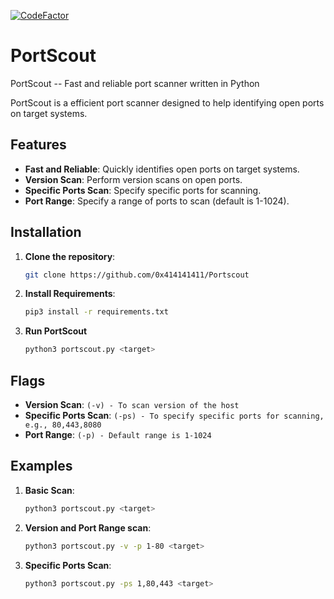 [![CodeFactor](https://www.codefactor.io/repository/github/0x414141411/portscout/badge)](https://www.codefactor.io/repository/github/0x414141411/portscout)
# PortScout

PortScout -- Fast and reliable port scanner written in Python

PortScout is a efficient port scanner designed to help identifying open ports on target systems.

## Features

- **Fast and Reliable**: Quickly identifies open ports on target systems.
- **Version Scan**: Perform version scans on open ports.
- **Specific Ports Scan**: Specify specific ports for scanning.
- **Port Range**: Specify a range of ports to scan (default is 1-1024).

## Installation

1. **Clone the repository**:
   ```sh
   git clone https://github.com/0x414141411/Portscout

2. **Install Requirements**:
   ```sh
   pip3 install -r requirements.txt

3. **Run PortScout**
   ```sh
   python3 portscout.py <target>

## Flags
- **Version Scan**: ```(-v) - To scan version of the host```
- **Specific Ports Scan**: ```(-ps) - To specify specific ports for scanning, e.g., 80,443,8080```
- **Port Range**: ```(-p) - Default range is 1-1024```

## Examples
1. **Basic Scan**:
   ```sh
   python3 portscout.py <target>
2. **Version and Port Range scan**:
   ```sh
   python3 portscout.py -v -p 1-80 <target>
3. **Specific Ports Scan**:
   ```sh
   python3 portscout.py -ps 1,80,443 <target>


